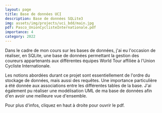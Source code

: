 ```yaml
---
layout: page
title: Base de données UCI
description: Base de données SQLite3
img: assets/img/projects/uci_bdd/main.jpg
pdf: Pasco_UnionCyclisteInternationale.pdf
importance: 4
category: 2022
---
```


Dans le cadre de mon cours sur les bases de données, j'ai eu l'occasion de réaliser, en SQLite, une base de données permettant la gestion des coureurs appartenants aux différentes équipes World Tour affiliée à l'Union Cycliste Internationale.

Les notions abordées durant ce projet sont essentiellement de l'ordre du stockage de données, mais aussi des requêtes. Une importance particulière a été donnée aux associations entre les différentes tables de la base. J'ai également pu réaliser une modélisation UML de ma base de données afin d'en avoir une meilleure vue d'ensemble.

Pour plus d'infos, cliquez en haut à droite pour ouvrir le pdf.
